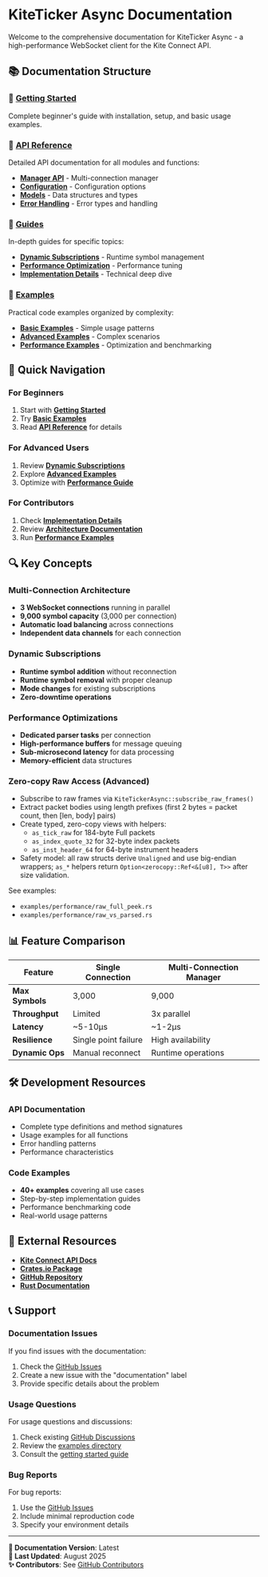 # KiteTicker Async Documentation

Welcome to the comprehensive documentation for KiteTicker Async - a high-performance WebSocket client for the Kite Connect API.

## 📚 Documentation Structure

### 🚀 [Getting Started](guides/getting-started.md)
Complete beginner's guide with installation, setup, and basic usage examples.

### 🔧 [API Reference](api/)
Detailed API documentation for all modules and functions:
- **[Manager API](api/manager.md)** - Multi-connection manager
- **[Configuration](api/config.md)** - Configuration options  
- **[Models](api/models.md)** - Data structures and types
- **[Error Handling](api/errors.md)** - Error types and handling

### 📖 [Guides](guides/)
In-depth guides for specific topics:
- **[Dynamic Subscriptions](guides/DYNAMIC_SUBSCRIPTION_GUIDE.md)** - Runtime symbol management
- **[Performance Optimization](guides/PERFORMANCE_IMPROVEMENTS.md)** - Performance tuning
- **[Implementation Details](guides/IMPLEMENTATION_COMPLETE.md)** - Technical deep dive

### 📝 [Examples](../examples/)
Practical code examples organized by complexity:
- **[Basic Examples](../examples/basic/)** - Simple usage patterns
- **[Advanced Examples](../examples/advanced/)** - Complex scenarios
- **[Performance Examples](../examples/performance/)** - Optimization and benchmarking

## 🎯 Quick Navigation

### For Beginners
1. Start with **[Getting Started](guides/getting-started.md)**
2. Try **[Basic Examples](../examples/basic/)**
3. Read **[API Reference](api/)** for details

### For Advanced Users
1. Review **[Dynamic Subscriptions](guides/DYNAMIC_SUBSCRIPTION_GUIDE.md)**
2. Explore **[Advanced Examples](../examples/advanced/)**
3. Optimize with **[Performance Guide](guides/PERFORMANCE_IMPROVEMENTS.md)**

### For Contributors
1. Check **[Implementation Details](guides/IMPLEMENTATION_COMPLETE.md)**
2. Review **[Architecture Documentation](api/)**
3. Run **[Performance Examples](../examples/performance/)**

## 🔍 Key Concepts

### Multi-Connection Architecture
- **3 WebSocket connections** running in parallel
- **9,000 symbol capacity** (3,000 per connection)
- **Automatic load balancing** across connections
- **Independent data channels** for each connection

### Dynamic Subscriptions
- **Runtime symbol addition** without reconnection
- **Runtime symbol removal** with proper cleanup
- **Mode changes** for existing subscriptions
- **Zero-downtime operations**

### Performance Optimizations
- **Dedicated parser tasks** per connection
- **High-performance buffers** for message queuing
- **Sub-microsecond latency** for data processing
- **Memory-efficient** data structures

### Zero-copy Raw Access (Advanced)

- Subscribe to raw frames via `KiteTickerAsync::subscribe_raw_frames()`
- Extract packet bodies using length prefixes (first 2 bytes = packet count, then [len, body] pairs)
- Create typed, zero-copy views with helpers:
	- `as_tick_raw` for 184-byte Full packets
	- `as_index_quote_32` for 32-byte index packets
	- `as_inst_header_64` for 64-byte instrument headers
- Safety model: all raw structs derive `Unaligned` and use big-endian wrappers; `as_*` helpers return `Option<zerocopy::Ref<&[u8], T>>` after size validation.

See examples:
- `examples/performance/raw_full_peek.rs`
- `examples/performance/raw_vs_parsed.rs`

## 📊 Feature Comparison

| Feature | Single Connection | Multi-Connection Manager |
|---------|------------------|------------------------|
| **Max Symbols** | 3,000 | 9,000 |
| **Throughput** | Limited | 3x parallel |
| **Latency** | ~5-10µs | ~1-2µs |
| **Resilience** | Single point failure | High availability |
| **Dynamic Ops** | Manual reconnect | Runtime operations |

## 🛠️ Development Resources

### API Documentation
- Complete type definitions and method signatures
- Usage examples for all functions
- Error handling patterns
- Performance characteristics

### Code Examples
- **40+ examples** covering all use cases
- Step-by-step implementation guides
- Performance benchmarking code
- Real-world usage patterns

## 🔗 External Resources

- **[Kite Connect API Docs](https://kite.trade/docs/connect/v3/websocket/)**
- **[Crates.io Package](https://crates.io/crates/kiteticker-async-manager)**
- **[GitHub Repository](https://github.com/SPRAGE/kiteticker-async-manager)**
- **[Rust Documentation](https://docs.rs/kiteticker-async-manager/)**

## 📞 Support

### Documentation Issues
If you find issues with the documentation:
1. Check the [GitHub Issues](https://github.com/SPRAGE/kiteticker-async-manager/issues)
2. Create a new issue with the "documentation" label
3. Provide specific details about the problem

### Usage Questions
For usage questions and discussions:
1. Check existing [GitHub Discussions](https://github.com/SPRAGE/kiteticker-async-manager/discussions)
2. Review the [examples directory](../examples/)
3. Consult the [getting started guide](guides/getting-started.md)

### Bug Reports
For bug reports:
1. Use the [GitHub Issues](https://github.com/SPRAGE/kiteticker-async-manager/issues)
2. Include minimal reproduction code
3. Specify your environment details

---

**📝 Documentation Version**: Latest  
**📅 Last Updated**: August 2025  
**✨ Contributors**: See [GitHub Contributors](https://github.com/SPRAGE/kiteticker-async-manager/graphs/contributors)
